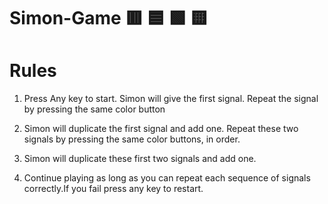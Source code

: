 # Simon-Game :red_square: :blue_square: :green_square: :yellow_square:

# Rules 

1) Press Any key to start. Simon will give the first signal. Repeat the signal by pressing the same color button 

2) Simon will duplicate the first signal and add one. Repeat these two signals by pressing the same color buttons, in order.

3) Simon will duplicate these first two signals and add one.

4) Continue playing as long as you can repeat each sequence of signals correctly.If you fail press any key to restart.

